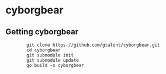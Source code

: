 # cyborgbear
## Getting cyborgbear
			git clone https://github.com/gtalent/cyborgbear.git
			cd cyborgbear
			git submodule init
			git submodule update
			go build -o cyborgbear
